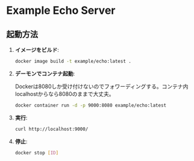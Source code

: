 # Example Echo Server

## 起動方法

1. **イメージをビルド**:

    ```bash
    docker image build -t example/echo:latest .
    ```

2. **デーモンでコンテナ起動**:

    Dockerは8080しか受け付けないのでフォワーディングする。コンテナ内localhostからなら8080のままで大丈夫。
   
    ```bash
    docker container run -d -p 9000:8080 example/echo:latest
    ```

4. **実行**:

    ```bash
    curl http://localhost:9000/
    ```

5. **停止**:

    ```bash
    docker stop [ID]
    ```
